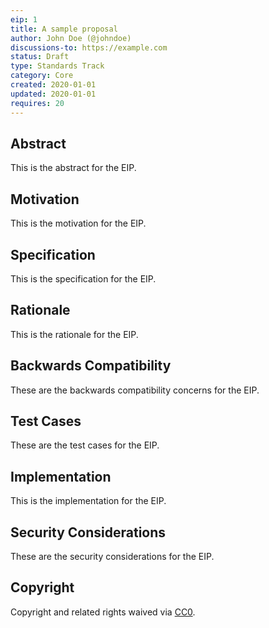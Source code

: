 ```yaml
---
eip: 1
title: A sample proposal
author: John Doe (@johndoe)
discussions-to: https://example.com
status: Draft
type: Standards Track
category: Core
created: 2020-01-01
updated: 2020-01-01
requires: 20
---
```


## Abstract
This is the abstract for the EIP.

## Motivation
This is the motivation for the EIP.

## Specification
This is the specification for the EIP.

## Rationale
This is the rationale for the EIP.

## Backwards Compatibility
These are the backwards compatibility concerns for the EIP.

## Test Cases
These are the test cases for the EIP.

## Implementation
This is the implementation for the EIP.

## Security Considerations
These are the security considerations for the EIP.

## Copyright
Copyright and related rights waived via [CC0](https://creativecommons.org/publicdomain/zero/1.0/).
